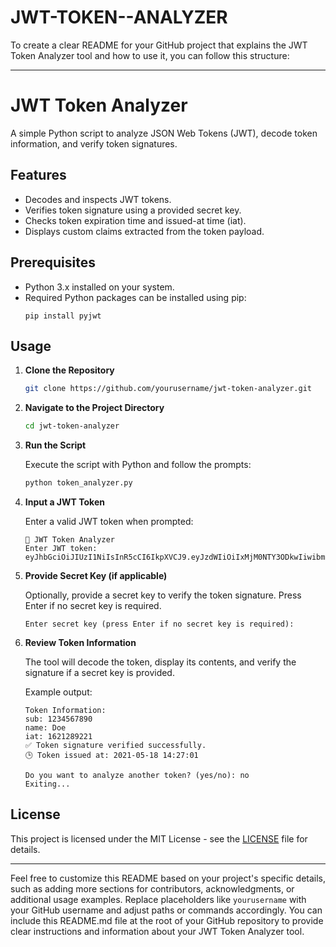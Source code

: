 # JWT-TOKEN--ANALYZER
To create a clear README for your GitHub project that explains the JWT Token Analyzer tool and how to use it, you can follow this structure:

---

# JWT Token Analyzer

A simple Python script to analyze JSON Web Tokens (JWT), decode token information, and verify token signatures.

## Features

- Decodes and inspects JWT tokens.
- Verifies token signature using a provided secret key.
- Checks token expiration time and issued-at time (iat).
- Displays custom claims extracted from the token payload.

## Prerequisites

- Python 3.x installed on your system.
- Required Python packages can be installed using pip:
  ```
  pip install pyjwt
  ```

## Usage

1. **Clone the Repository**

   ```bash
   git clone https://github.com/yourusername/jwt-token-analyzer.git
   ```

2. **Navigate to the Project Directory**

   ```bash
   cd jwt-token-analyzer
   ```

3. **Run the Script**

   Execute the script with Python and follow the prompts:

   ```bash
   python token_analyzer.py
   ```

4. **Input a JWT Token**

   Enter a valid JWT token when prompted:

   ```plaintext
   🔐 JWT Token Analyzer
   Enter JWT token: eyJhbGciOiJIUzI1NiIsInR5cCI6IkpXVCJ9.eyJzdWIiOiIxMjM0NTY3ODkwIiwibmFtZSI6IkRvZSIsImlhdCI6MTYyMTI4OTIyMX0.YAvpV5Xzf2bt9lB70tqsYis2Go5ZyZcj86joFbw8vYg
   ```

5. **Provide Secret Key (if applicable)**

   Optionally, provide a secret key to verify the token signature. Press Enter if no secret key is required.

   ```plaintext
   Enter secret key (press Enter if no secret key is required):
   ```

6. **Review Token Information**

   The tool will decode the token, display its contents, and verify the signature if a secret key is provided.

   Example output:
   ```plaintext
   Token Information:
   sub: 1234567890
   name: Doe
   iat: 1621289221
   ✅ Token signature verified successfully.
   🕒 Token issued at: 2021-05-18 14:27:01

   Do you want to analyze another token? (yes/no): no
   Exiting...
   ```

## License

This project is licensed under the MIT License - see the [LICENSE](LICENSE) file for details.

---

Feel free to customize this README based on your project's specific details, such as adding more sections for contributors, acknowledgments, or additional usage examples. Replace placeholders like `yourusername` with your GitHub username and adjust paths or commands accordingly. You can include this README.md file at the root of your GitHub repository to provide clear instructions and information about your JWT Token Analyzer tool.
